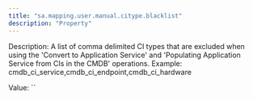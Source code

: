 ```yaml
---
title: "sa.mapping.user.manual.citype.blacklist"
description: "Property"
---
```


Description: A list of comma delimited CI types that are excluded when using the 'Convert to Application Service' and 'Populating Application Service from CIs in the CMDB' operations. Example: cmdb_ci_service,cmdb_ci_endpoint,cmdb_ci_hardware

Value: ``